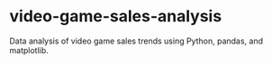 # video-game-sales-analysis
Data analysis of video game sales trends using Python, pandas, and matplotlib.
